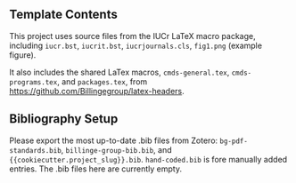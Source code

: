 ## Template Contents

This project uses source files from the IUCr LaTeX macro package,
including `iucr.bst`, `iucrit.bst`, `iucrjournals.cls`, `fig1.png` (example figure).

It also includes the shared LaTex macros,
`cmds-general.tex`, `cmds-programs.tex`, and `packages.tex`,
from https://github.com/Billingegroup/latex-headers.

## Bibliography Setup

Please export the most up-to-date .bib files from Zotero:
`bg-pdf-standards.bib`, `billinge-group-bib.bib`, and `{{cookiecutter.project_slug}}.bib`.
`hand-coded.bib` is fore manually added entries.
The .bib files here are currently empty.
